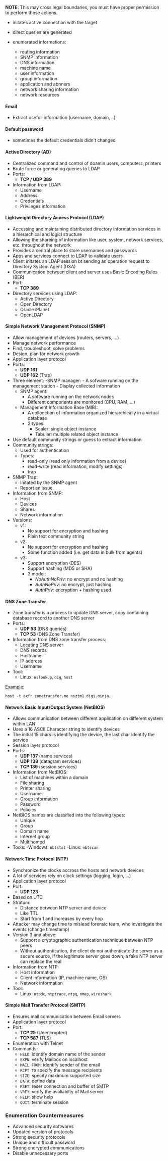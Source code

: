 **NOTE**: This may cross legal boundaries, you must have proper permission to perform these actions.

- initates active connection with the target
- direct queries are generated

- enumerated informations:

	- routing information
	- SNMP information
	- DNS information
	- machine name
	- user information
	- group information
	- application and abnners
	- network sharing information
	- network resources

#### Email

- Extract usefull information (username, domain, ..)

#### Default password

- sometimes the default credentials didn't changed

#### Active Directory (AD)

- Centralized command and control of doamin users, computers, printers
- Brute force or generating queries to LDAP
- Ports:
	- **TCP / UDP 389**
- Information from LDAP:
	- Username
	- Address
	- Credentials
	- Privileges information

#### Lightweight Directory Access Protocol (LDAP)

- Accessing and maintaining distributed directory information services in a hierarchical and logicl structure
- Allowing the shareing of information like user, system, network services, etc. throughout the network
- Provides a central place to store usernames and passwords
- Apps and services connect to LDAP to validate users
- Client initates an LDAP session bt sending an  operation request to Directory System Agent (DSA)
- Communication between client and server uses Basic Encoding Rules (BER)
- Port:
	- **TCP 389**
- Directory services using LDAP:
	- Active Directory
	- Open Directory
	- Oracle iPlanet
	- OpenLDAP


#### Simple Network Management Protocol (SNMP)

- Allow management of devices (routers, servers, ...)
- Manage network performance
- Find, troubleshoot, solve problems
- Design, plan for network growth
- Application layer protocol
- Ports:
	- **UDP 161**
	- **UDP 162** (Trap)
- Three element:
	-SNMP manager:
		- A sofware running on the management station
		- Display collected information
	- SNMP agent:
		- A software running on the network nodes
		- Different components are monitored (CPU, RAM, ...)
	- Management Information Base (MIB):
		- A colloection of information organized hierarchically in a virtual database
		- 2 types:
			- Scaler: single object instance
			- Tabular: multiple related object instance
- Use default community strings or guess to extract information
- Community strings:
	- Used for authentication
	- Types:
		- read-only (read only information from a device)
		- read-write (read information, modify settings)
		- trap
- SNMP Trap:
	- Initated by the SNMP agent
	- Report an issue
- Information from SNMP:
	- Host
	- Devices
	- Shares
	- Network information
- Versions:
	- v1:
		- No support for encryption and hashing
		- Plain text community string
	- v2:
		- No support for encryption and hashing
		- Some function added (i.e. get data in bulk from agents)
	- v3:
		- Support encryption (DES)
		- Support hashing (MD5 or SHA)
		- 3 model:
			- *NoAuthNoPriv*: no encrypt and no hashing
			- *AuthNoPriv*: no encrypt, just hashing
			- *AuthPriv*: encryption + hashing used

#### DNS Zone Transfer
	
- Zone transfer is a process to update DNS server, copy containing database record to another DNS server
- Ports:
	- **UDP 53** (DNS queries)
	- **TCP 53** (DNS Zone Transfer)
- Information from DNS zone transfer process:
	- Locating DNS server
	- DNS records
	- Hostname
	- IP address
	- Username
- Tool:
	- Linux: `nslookup`, `dig`, `host`

[Example](https://security.stackexchange.com/questions/69290/how-to-test-for-zone-transfer):

```
host -t axfr zonetransfer.me nsztm1.digi.ninja.
```

#### Network Basic Input/Output System (NetBIOS)

- Allows communication between different application on different system within LAN
- Uses a 16 ASCII Character string to identify devices
- The initial 15 chars is identifying the device, the last char identify the service
- Session layer protocol
- Ports:
	- **UDP 137** (name services)
	- **UDP 138** (datagram services)
	- **TCP 139** (session services)
- Information from NetBIOS:
	- List of machines within a domain
	- File sharing
	- Printer sharing
	- Username
	- Group information
	- Password
	- Policies
- NetBIOS names are classified into the following types:
	- Unique
	- Group
	- Domain name
	- Internet group
	- Multihomed
- Tools:
		-Windows: `nbtstat`
		-Linux: `nbtscan`

#### Network Time Protocol (NTP)

- Synchronize the clocks accross the hosts and network devices
- A lot of services rely on clock settings (logging, login, ...)
- Application layer protocol
- Port:
	- **UDP 123**
- Based on UTC
- Stratum:
	- Distance between NTP server and device
	- Like TTL
	- Start from 1 and increases by every hop
- Attacker may change time to mislead forensic team, who investigate the events (change timestamp)
- Version 3 and above:
	- Support a cryptographic authentication technique between NTP peers
	- Without authentication, the client do not authenticate the server as a secure source, if the legitimate server goes down, a fake NTP server can replace the real
- Information from NTP:
	- Host information
	- Client information (IP, machine name, OS)
	- Network information
- Tool:
	- Linux: `ntpdc`, `ntptrace`, `ntpq`, `nmap`, `wireshark`

#### Simple Mail Transfer Protocol (SMTP)

- Ensures mail communication between Email servers
- Application layer protocol
- Port:
	- **TCP 25** (Unencrypted)
	- **TCP 587** (TLS)
- Enumeration with Telnet
- Commands:
	- `HELO`: identify domain name of the sender
	- `EXPN`: verify Mailbox on localhost
	- `MAIL FROM`: identify sender of the email
	- `RCPT TO` specify the message recipients
	- `SIZE`: specify maximum supported size
	- `DATA`: define data
	- `RSET`: reser connection and buffer of SMTP
	- `VRFY`: verify the avaliabilty of Mail server
	- `HELP`: show help
	- `QUIT`: terminate session

### Enumeration Countermeasures

- Advanced security softwares
- Updated version of protocols
- Strong security protocols
- Unique and difficult password
- Strong encrypted communications
- Disable unnecessary ports
